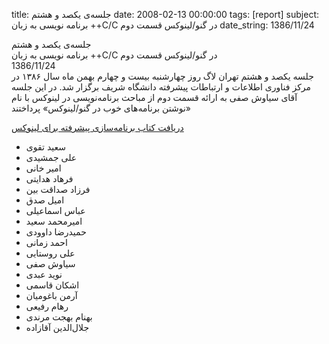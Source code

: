 title: جلسه‌ی یکصد و هشتم
date: 2008-02-13 00:00:00
tags: [report]
subject: برنامه نویسی به زبان ++C/C در گنو/لینوکس قسمت دوم
date_string: 1386/11/24


<div class="title">
	جلسه‌ی یکصد و هشتم
</div>

<div class="subject">
برنامه نویسی به زبان ++C/C در گنو/لینوکس قسمت دوم
</div>

<div class="date">
1386/11/24
</div>

<div class="body">
جلسه یکصد و هشتم تهران لاگ روز چهارشنبه بیست و چهارم بهمن ماه سال ۱۳۸۶ در مرکز فناوری اطلاعات و ارتباطات پیشرفته دانشگاه شریف برگزار شد. در این جلسه آقای سیاوش صفی به ارائه قسمت دوم از مباحث برنامه‌نویسی در لینوکس با نام «نوشتن برنامه‌های خوب در گنو/لینوکس» پرداختند
</div>

<a href="http;//www.advancedlinuxprogramming.com/downloads.html" class="attachment">دریافت کتاب برنامه‌سازی پیشرفته برای لینوکس</a>

<ul class="members bullet">
<li>سعید تقوی</li>
<li>علی جمشیدی</li>
<li>امیر خانی</li>
<li>فرهاد هدایتی</li>
<li>فرزاد صداقت بین</li>
<li>امیل صدق</li>
<li>عباس اسماعیلی</li>
<li>امیرمحمد سعید</li>
<li>حمیدرضا داوودی</li>
<li>احمد زمانی</li>
<li>علی روستایی</li>
<li>سیاوش صفی</li>
<li>نوید عبدی</li>
<li>اشکان قاسمی</li>
<li>آرمن باغومیان</li>
<li>رهام رفیعی</li>
<li>بهنام بهجت مرندی</li>
<li>جلال‌الدین آقازاده</li>
</ul>
<br />
<br />
